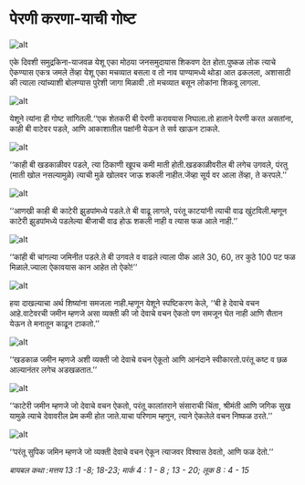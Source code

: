 # ‌‌‌पेरणी करणा-याची गोष्ट

![alt](https://cdn.door43.org/obs/jpg/360px/obs-en-33-01.jpg)

‌‌‌एके दिवशी समुद्रकिना-याजवळ येशू एका मोठया जनसमुदायास शिकवण देत होता.‌‌‌पुष्कळ लोक त्याचे ऐकण्यास एकत्र जमले तेंव्हा येशू एका मचव्यात बसला व तो नाव पाण्यामध्ये थोडा आत ढकलला, अशासाठी की त्याला त्यांच्याशी बोलण्यास पुरेशी जागा मिळावी .‌‌‌तो मचव्यात बसून लोकांना शिकवू लागला.

![alt](https://cdn.door43.org/obs/jpg/360px/obs-en-33-02.jpg)

‌‌‌येशूने त्यांना ही गोष्ट सांगितली.‌‌‌‘‘एक शेतकरी बी पेरणी करावयास निघाला.‌‌‌तो हाताने पेरणी करत असतांना, काही बी वाटेवर पडले, आणि आकाशातील पक्षांनी येऊन ते सर्व खाऊन टाकले.

![alt](https://cdn.door43.org/obs/jpg/360px/obs-en-33-03.jpg)

‌‌‌‘‘काही बी खडकाळीवर पडले, त्या ठिकाणी खूपच कमी माती होती.‌‌‌खडकाळीवरील बी लगेच उगवले, पंरतु (माती खोल नसल्यामुळे) त्याची मुळे खोलवर जाऊ शकली नाहीत.‌‌‌जेंव्हा सूर्य वर आला तेंव्हा, ते करपले.’’

![alt](https://cdn.door43.org/obs/jpg/360px/obs-en-33-04.jpg)

‌‌‌‘‘आणखी काही बी काटेरी झुडपांमध्ये पडले.‌‌‌ते बी वाढू लागले, परंतू काटयांनी त्याची वाढ खुंटविली.‌‌‌म्हणून काटेरी झुडपांमध्ये पडलेल्या बीजाची वाढ होऊ शकली नाही व त्यास फळ आले नाही.’’

![alt](https://cdn.door43.org/obs/jpg/360px/obs-en-33-05.jpg)

‌‌‌‘‘कांही बी चांगल्या जमिनीत पडले.‌‌‌ते बी उगवले व वाढले त्याला पीक आले 30,  60, तर कुठे 100 पट फळ मिळाले.‌‌‌ज्याला ऐकावयास कान आहेत तो ऐको!’’

![alt](https://cdn.door43.org/obs/jpg/360px/obs-en-33-06.jpg)

‌‌‌हया दाखल्याचा अर्थ शिष्यांना समजला नाही.‌‌‌म्हणून येशूने स्पष्टिकरण केले, ‘‘बी हे देवाचे वचन आहे.‌‌‌वाटेवरची जमीन म्हणजे असा व्यक्ती की जो देवाचे वचन ऐकतो पण समजून घेत नाही आणि सैतान येऊन ते मनातून काढून टाकतो.’’

![alt](https://cdn.door43.org/obs/jpg/360px/obs-en-33-07.jpg)

‌‌‌‘‘खडकाळ जमीन म्हणजे अशी व्यक्ती जो देवाचे वचन ऐकूतो आणि आनंदाने स्वीकारतो.‌‌‌परंतू कष्ट व छळ आल्यानंतर लगेच अडखळतात.’’

![alt](https://cdn.door43.org/obs/jpg/360px/obs-en-33-08.jpg)

‌‌‌‘‘काटेरी जमीन म्हणजे जो देवाचे वचन ऐकतो, परंतू कालांतराने संसाराची चिंता, श्रीमंती आणि जगिक सुख यामुळे त्याचे देवावरील प्रेम कमी होत जाते.‌‌‌याचा परिणाम म्हणुन, त्याने ऐकलेले वचन निष्फळ ठरते.’’

![alt](https://cdn.door43.org/obs/jpg/360px/obs-en-33-09.jpg)

‌‌‌‘‘परंतू सुपिक जमिन म्हणजे जो व्यक्ती देवाचे वचन ऐकून त्याजवर विश्वास ठेवतो, आणि फळ देतो.’’

_बायबल कथा :‌‌‌मत्तय 13 :1 -8; 18-23; मार्क 4 : 1 - 8 ; 13 - 20; लूक 8 : 4 - 15_